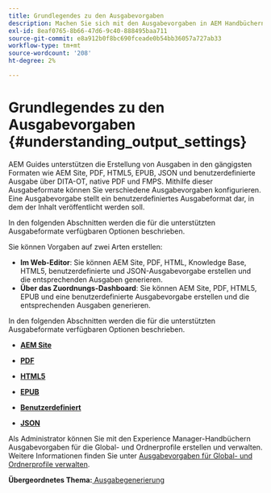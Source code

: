 ```yaml
---
title: Grundlegendes zu den Ausgabevorgaben
description: Machen Sie sich mit den Ausgabevorgaben in AEM Handbüchern vertraut. Erstellen Sie Ausgabevorgaben aus dem Web-Editor und dem Dashboard für AEM Website-, PDF-, HTML5-, EPUB-, benutzerdefinierten und JSON-Formate.
exl-id: 8eaf0765-8b66-47d6-9c40-888495baa711
source-git-commit: e8a912b0f8bc690fceade0b54bb36057a727ab33
workflow-type: tm+mt
source-wordcount: '208'
ht-degree: 2%

---
```


# Grundlegendes zu den Ausgabevorgaben {#understanding_output_settings}

AEM Guides unterstützen die Erstellung von Ausgaben in den gängigsten Formaten wie AEM Site, PDF, HTML5, EPUB, JSON und benutzerdefinierte Ausgabe über DITA-OT, native PDF und FMPS. Mithilfe dieser Ausgabeformate können Sie verschiedene Ausgabevorgaben konfigurieren. Eine Ausgabevorgabe stellt ein benutzerdefiniertes Ausgabeformat dar, in dem der Inhalt veröffentlicht werden soll.

In den folgenden Abschnitten werden die für die unterstützten Ausgabeformate verfügbaren Optionen beschrieben.

Sie können Vorgaben auf zwei Arten erstellen:

- **Im Web-Editor**: Sie können AEM Site, PDF, HTML, Knowledge Base, HTML5, benutzerdefinierte und JSON-Ausgabevorgabe erstellen und die entsprechenden Ausgaben generieren.
- **Über das Zuordnungs-Dashboard**: Sie können AEM Site, PDF, HTML5, EPUB und eine benutzerdefinierte Ausgabevorgabe erstellen und die entsprechenden Ausgaben generieren.

In den folgenden Abschnitten werden die für die unterstützten Ausgabeformate verfügbaren Optionen beschrieben.

- **[AEM Site](generate-output-aem-site.md)**

- **[PDF](generate-output-pdf.md)**

- **[HTML5](generate-output-html5.md)**

- **[EPUB](generate-output-epub.md)**

- **[Benutzerdefiniert](generate-output-custom.md)**

- **[JSON](generate-output-json.md)**

Als Administrator können Sie mit den Experience Manager-Handbüchern Ausgabevorgaben für die Global- und Ordnerprofile erstellen und verwalten. Weitere Informationen finden Sie unter [Ausgabevorgaben für Global- und Ordnerprofile verwalten](./web-editor-manage-output-presets.md).

**Übergeordnetes Thema:**[ Ausgabegenerierung](generate-output.md)
